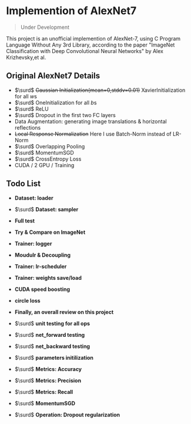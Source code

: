 # Implemention of AlexNet7

> Under Development 

This project is an unofficial implemention of AlexNet-7, using C Program Language Without Any 3rd Library, according to the paper "ImageNet Classification with Deep Convolutional Neural Networks" by Alex Krizhevsky,et al.

## Original AlexNet7 Details

- $\surd$ ~~Gaussian Initialization(mean=0,stddv=0.01)~~ XavierInitialization for all $w$s
- $\surd$ OneInitialization for all $b$s
- $\surd$ ReLU
- $\surd$ Dropout in the first two FC layers
- Data Augmentation: generating image translations & horizontal reflections
- ~~Local Response Normalization~~ Here I use Batch-Norm instead of LR-Norm
- $\surd$ Overlapping Pooling
- $\surd$ MomentumSGD
- $\surd$ CrossEntropy Loss
- CUDA / 2 GPU / Training

## Todo List
  
- **Dataset: loader**

- $\surd$ **Dataset: sampler**

- **Full test**

- **Try & Compare on ImageNet**
 
- **Trainer: logger**

- **Moudulr & Decoupling**

- **Trainer: lr-scheduler** 
  
- **Trainer: weights save/load**

- **CUDA speed boosting**

- **circle loss**

- **Finally, an overall review on this project**

- $\surd$ **unit testing for all ops**

- $\surd$ **net_forward testing**

- $\surd$ **net_backward testing**

- $\surd$ **parameters initilization**

- $\surd$ **Metrics: Accuracy**

- $\surd$ **Metrics: Precision**

- $\surd$ **Metrics: Recall**

- $\surd$ **MomentumSGD**

- $\surd$ **Operation: Dropout regularization**

